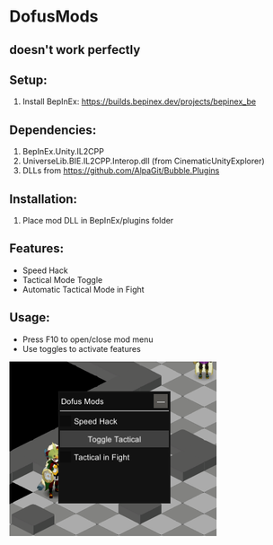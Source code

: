 # DofusMods

## doesn't work perfectly

## Setup:

1. Install BepInEx: https://builds.bepinex.dev/projects/bepinex_be

## Dependencies:

1. BepInEx.Unity.IL2CPP
2. UniverseLib.BIE.IL2CPP.Interop.dll (from CinematicUnityExplorer)
3. DLLs from https://github.com/AlpaGit/Bubble.Plugins

## Installation:

1. Place mod DLL in BepInEx/plugins folder

## Features:

- Speed Hack
- Tactical Mode Toggle
- Automatic Tactical Mode in Fight

## Usage:

- Press F10 to open/close mod menu
- Use toggles to activate features


![Demo](https://github.com/Azzary/DofusMods/blob/main/Img/cap.png)
